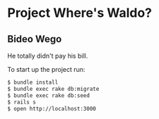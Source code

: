 # Project Where's Waldo?


## Bideo Wego


He totally didn't pay his bill.

To start up the project run:

```bash
$ bundle install
$ bundle exec rake db:migrate
$ bundle exec rake db:seed
$ rails s
$ open http://localhost:3000
```



